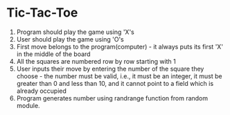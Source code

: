 # Tic-Tac-Toe

1. Program should play the game using 'X's
2. User should play the game using 'O's
3. First move belongs to the program(computer) - it always puts its first 'X' in the middle of the board
4. All the squares are numbered row by row starting with 1
5. User inputs their move by entering the number of the square they choose - the number must be valid, i.e., it must be an integer, it must be greater than 0 and less than 10, and it cannot point to a field which is already occupied
6. Program generates number using randrange function from random module.
